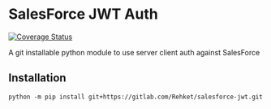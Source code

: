 # SalesForce JWT Auth
[![Coverage Status](https://coveralls.io/repos/gitlab/Rehket/salesforce-jwt/badge.svg)](https://coveralls.io/gitlab/Rehket/salesforce-jwt)

A git installable python module to use server client auth against SalesForce

## Installation
```shell script
python -m pip install git+https://gitlab.com/Rehket/salesforce-jwt.git
```